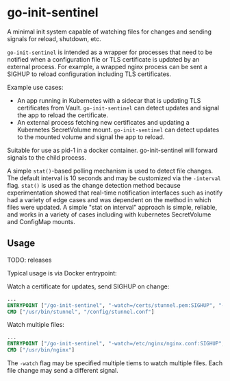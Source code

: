 go-init-sentinel
================

A minimal init system capable of watching files for changes and sending signals for reload, shutdown, etc.

`go-init-sentinel` is intended as a wrapper for processes that need to be notified when a
configuration file or TLS certificate is updated by an external process. For example, a wrapped
nginx process can be sent a SIGHUP to reload configuration including TLS certificates.

Example use cases:

- An app running in Kubernetes with a sidecar that is updating TLS certificates from Vault.
  `go-init-sentinel` can detect updates and signal the app to reload the certificate.
- An external process fetching new certificates and updating a Kubernetes SecretVolume mount.
  `go-init-sentinel` can detect updates to the mounted volume and signal the app to reload.

Suitable for use as pid-1 in a docker container. go-init-sentinel will forward signals to the
child process.

A simple `stat()`-based polling mechanism is used to detect file changes. The default interval
is 10 seconds and may be customized via the `-interval` flag. `stat()` is used as the change
detection method because experimentation showed that real-time notification interfaces such as
inotify had a variety of edge cases and was dependent on the method in which files were updated.
A simple "stat on interval" approach is simple, reliable, and works in a variety of cases including
with kubernetes SecretVolume and ConfigMap mounts.

Usage
-----

TODO: releases

Typical usage is via Docker entrypoint:

Watch a certificate for updates, send SIGHUP on change:

```dockerfile
...
ENTRYPOINT ["/go-init-sentinel", "-watch=/certs/stunnel.pem:SIGHUP", "--"]
CMD ["/usr/bin/stunnel", "/config/stunnel.conf"]
```

Watch multiple files:

```dockerfile
...
ENTRYPOINT ["/go-init-sentinel", "-watch=/etc/nginx/nginx.conf:SIGHUP", "-watch=/certs/tls.pem:SIGHUP", -""--"]
CMD ["/usr/bin/nginx"]
```

The `-watch` flag may be specified multiple tiems to watch multiple files. Each file
change may send a different signal.
